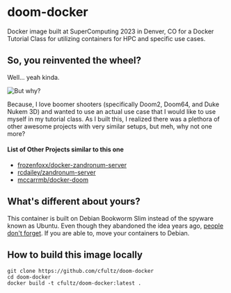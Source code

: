 # doom-docker
Docker image built at SuperComputing 2023 in Denver, CO for a Docker Tutorial Class for utilizing containers for HPC and specific use cases.

## So, you reinvented the wheel?

Well... yeah kinda.

![But why?](https://media.tenor.com/jGgmfDOxmuMAAAAC/ryan-reynolds-but-why.gif)

Because, I love boomer shooters (specifically Doom2, Doom64, and Duke Nukem 3D) and wanted to use an actual use case that I would like to use myself in my tutorial class. As I built this, I realized there was a plethora of other awesome projects with very similar setups, but meh, why not one more?

#### List of Other Projects similar to this one

* [frozenfoxx/docker-zandronum-server](https://github.com/frozenfoxx/docker-zandronum-server)
* [rcdailey/zandronum-server](https://github.com/rcdailey/zandronum-server)
* [mccarrmb/docker-doom](https://github.com/mccarrmb/docker-doom)

## What's different about yours?

This container is built on Debian Bookworm Slim instead of the spyware known as Ubuntu. Even though they abandoned the idea years ago, [people don't forget](https://www.eff.org/deeplinks/2012/10/privacy-ubuntu-1210-amazon-ads-and-data-leaks). If you are able to, move your containers to Debian.

## How to build this image locally

```
git clone https://github.com/cfultz/doom-docker
cd doom-docker
docker build -t cfultz/doom-docker:latest .
```